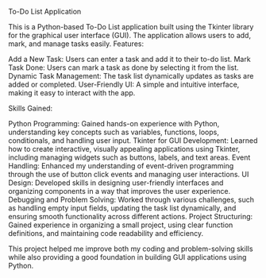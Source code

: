 To-Do List Application

This is a Python-based To-Do List application built using the Tkinter library for the graphical user interface (GUI). The application allows users to add, mark, and manage tasks easily.
Features:

Add a New Task: Users can enter a task and add it to their to-do list.
Mark Task Done: Users can mark a task as done by selecting it from the list.
Dynamic Task Management: The task list dynamically updates as tasks are added or completed.
User-Friendly UI: A simple and intuitive interface, making it easy to interact with the app.

Skills Gained:

Python Programming: Gained hands-on experience with Python, understanding key concepts such as variables, functions, loops, conditionals, and handling user input.
Tkinter for GUI Development: Learned how to create interactive, visually appealing applications using Tkinter, including managing widgets such as buttons, labels, and text areas.
Event Handling: Enhanced my understanding of event-driven programming through the use of button click events and managing user interactions.
UI Design: Developed skills in designing user-friendly interfaces and organizing components in a way that improves the user experience.
Debugging and Problem Solving: Worked through various challenges, such as handling empty input fields, updating the task list dynamically, and ensuring smooth functionality across different actions.
Project Structuring: Gained experience in organizing a small project, using clear function definitions, and maintaining code readability and efficiency.

This project helped me improve both my coding and problem-solving skills while also providing a good foundation in building GUI applications using Python.
